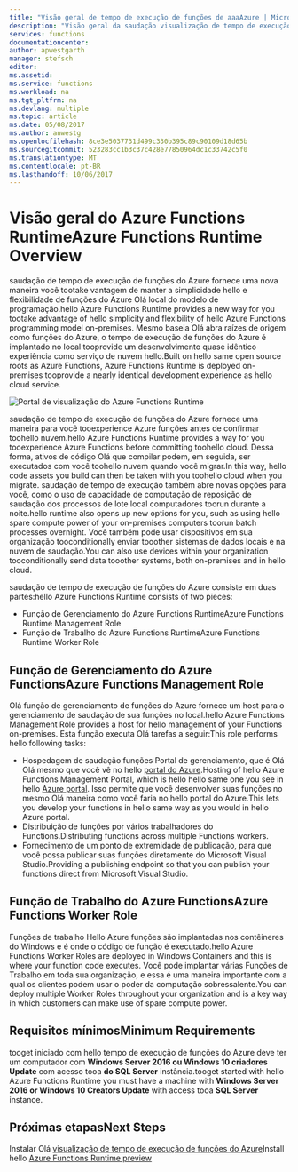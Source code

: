 ```yaml
---
title: "Visão geral de tempo de execução de funções de aaaAzure | Microsoft Docs"
description: "Visão geral da saudação visualização de tempo de execução de funções do Azure"
services: functions
documentationcenter: 
author: apwestgarth
manager: stefsch
editor: 
ms.assetid: 
ms.service: functions
ms.workload: na
ms.tgt_pltfrm: na
ms.devlang: multiple
ms.topic: article
ms.date: 05/08/2017
ms.author: anwestg
ms.openlocfilehash: 8ce3e5037731d499c330b395c89c90109d18d65b
ms.sourcegitcommit: 523283cc1b3c37c428e77850964dc1c33742c5f0
ms.translationtype: MT
ms.contentlocale: pt-BR
ms.lasthandoff: 10/06/2017
---
```

# <a name="azure-functions-runtime-overview"></a><span data-ttu-id="66940-103">Visão geral do Azure Functions Runtime</span><span class="sxs-lookup"><span data-stu-id="66940-103">Azure Functions Runtime Overview</span></span>

<span data-ttu-id="66940-104">saudação de tempo de execução de funções do Azure fornece uma nova maneira você tootake vantagem de manter a simplicidade hello e flexibilidade de funções do Azure Olá local do modelo de programação.</span><span class="sxs-lookup"><span data-stu-id="66940-104">hello Azure Functions Runtime provides a new way for you tootake advantage of hello simplicity and flexibility of hello Azure Functions programming model on-premises.</span></span> <span data-ttu-id="66940-105">Mesmo baseia Olá abra raízes de origem como funções do Azure, o tempo de execução de funções do Azure é implantado no local tooprovide um desenvolvimento quase idêntico experiência como serviço de nuvem hello.</span><span class="sxs-lookup"><span data-stu-id="66940-105">Built on hello same open source roots as Azure Functions, Azure Functions Runtime is deployed on-premises tooprovide a nearly identical development experience as hello cloud service.</span></span>

![Portal de visualização do Azure Functions Runtime][1]

<span data-ttu-id="66940-107">saudação de tempo de execução de funções do Azure fornece uma maneira para você tooexperience Azure funções antes de confirmar toohello nuvem.</span><span class="sxs-lookup"><span data-stu-id="66940-107">hello Azure Functions Runtime provides a way for you tooexperience Azure Functions before committing toohello cloud.</span></span> <span data-ttu-id="66940-108">Dessa forma, ativos de código Olá que compilar podem, em seguida, ser executados com você toohello nuvem quando você migrar.</span><span class="sxs-lookup"><span data-stu-id="66940-108">In this way, hello code assets you build can then be taken with you toohello cloud when you migrate.</span></span>  <span data-ttu-id="66940-109">saudação de tempo de execução também abre novas opções para você, como o uso de capacidade de computação de reposição de saudação dos processos de lote local computadores toorun durante a noite.</span><span class="sxs-lookup"><span data-stu-id="66940-109">hello runtime also opens up new options for you, such as using hello spare compute power of your on-premises computers toorun batch processes overnight.</span></span> <span data-ttu-id="66940-110">Você também pode usar dispositivos em sua organização tooconditionally enviar tooother sistemas de dados locais e na nuvem de saudação.</span><span class="sxs-lookup"><span data-stu-id="66940-110">You can also use devices within your organization tooconditionally send data tooother systems, both on-premises and in hello cloud.</span></span>

<span data-ttu-id="66940-111">saudação de tempo de execução de funções do Azure consiste em duas partes:</span><span class="sxs-lookup"><span data-stu-id="66940-111">hello Azure Functions Runtime consists of two pieces:</span></span>
* <span data-ttu-id="66940-112">Função de Gerenciamento do Azure Functions Runtime</span><span class="sxs-lookup"><span data-stu-id="66940-112">Azure Functions Runtime Management Role</span></span>
* <span data-ttu-id="66940-113">Função de Trabalho do Azure Functions Runtime</span><span class="sxs-lookup"><span data-stu-id="66940-113">Azure Functions Runtime Worker Role</span></span>

## <a name="azure-functions-management-role"></a><span data-ttu-id="66940-114">Função de Gerenciamento do Azure Functions</span><span class="sxs-lookup"><span data-stu-id="66940-114">Azure Functions Management Role</span></span>

<span data-ttu-id="66940-115">Olá função de gerenciamento de funções do Azure fornece um host para o gerenciamento de saudação de sua funções no local.</span><span class="sxs-lookup"><span data-stu-id="66940-115">hello Azure Functions Management Role provides a host for hello management of your Functions on-premises.</span></span> <span data-ttu-id="66940-116">Esta função executa Olá tarefas a seguir:</span><span class="sxs-lookup"><span data-stu-id="66940-116">This role performs hello following tasks:</span></span>

* <span data-ttu-id="66940-117">Hospedagem de saudação funções Portal de gerenciamento, que é Olá Olá mesmo que você vê no hello [portal do Azure](https://portal.azure.com).</span><span class="sxs-lookup"><span data-stu-id="66940-117">Hosting of hello Azure Functions Management Portal, which is hello hello same one you see in hello [Azure portal](https://portal.azure.com).</span></span> <span data-ttu-id="66940-118">Isso permite que você desenvolver suas funções no mesmo Olá maneira como você faria no hello portal do Azure.</span><span class="sxs-lookup"><span data-stu-id="66940-118">This lets you develop your functions in hello same way as you would in hello Azure portal.</span></span>
* <span data-ttu-id="66940-119">Distribuição de funções por vários trabalhadores do Functions.</span><span class="sxs-lookup"><span data-stu-id="66940-119">Distributing functions across multiple Functions workers.</span></span>
* <span data-ttu-id="66940-120">Fornecimento de um ponto de extremidade de publicação, para que você possa publicar suas funções diretamente do Microsoft Visual Studio.</span><span class="sxs-lookup"><span data-stu-id="66940-120">Providing a publishing endpoint so that you can publish your functions direct from Microsoft Visual Studio.</span></span>

## <a name="azure-functions-worker-role"></a><span data-ttu-id="66940-121">Função de Trabalho do Azure Functions</span><span class="sxs-lookup"><span data-stu-id="66940-121">Azure Functions Worker Role</span></span>

<span data-ttu-id="66940-122">Funções de trabalho Hello Azure funções são implantadas nos contêineres do Windows e é onde o código de função é executado.</span><span class="sxs-lookup"><span data-stu-id="66940-122">hello Azure Functions Worker Roles are deployed in Windows Containers and this is where your function code executes.</span></span>  <span data-ttu-id="66940-123">Você pode implantar várias Funções de Trabalho em toda sua organização, e essa é uma maneira importante com a qual os clientes podem usar o poder da computação sobressalente.</span><span class="sxs-lookup"><span data-stu-id="66940-123">You can deploy multiple Worker Roles throughout your organization and is a key way in which customers can make use of spare compute power.</span></span>

## <a name="minimum-requirements"></a><span data-ttu-id="66940-124">Requisitos mínimos</span><span class="sxs-lookup"><span data-stu-id="66940-124">Minimum Requirements</span></span>

<span data-ttu-id="66940-125">tooget iniciado com hello tempo de execução de funções do Azure deve ter um computador com **Windows Server 2016 ou Windows 10 criadores Update** com acesso tooa **do SQL Server** instância.</span><span class="sxs-lookup"><span data-stu-id="66940-125">tooget started with hello Azure Functions Runtime you must have a machine with **Windows Server 2016 or Windows 10 Creators Update** with access tooa **SQL Server** instance.</span></span>

## <a name="next-steps"></a><span data-ttu-id="66940-126">Próximas etapas</span><span class="sxs-lookup"><span data-stu-id="66940-126">Next Steps</span></span>

<span data-ttu-id="66940-127">Instalar Olá [visualização de tempo de execução de funções do Azure](https://aka.ms/azafr)</span><span class="sxs-lookup"><span data-stu-id="66940-127">Install hello [Azure Functions Runtime preview](https://aka.ms/azafr)</span></span>

<!--Image references-->
[1]: ./media/functions-runtime-overview/AzureFunctionsRuntime_Portal.png
